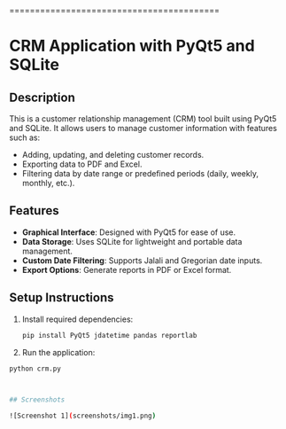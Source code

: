 
=========================================
# CRM Application with PyQt5 and SQLite

## Description
This is a customer relationship management (CRM) tool built using PyQt5 and SQLite. It allows users to manage customer information with features such as:
- Adding, updating, and deleting customer records.
- Exporting data to PDF and Excel.
- Filtering data by date range or predefined periods (daily, weekly, monthly, etc.).

## Features
- **Graphical Interface**: Designed with PyQt5 for ease of use.
- **Data Storage**: Uses SQLite for lightweight and portable data management.
- **Custom Date Filtering**: Supports Jalali and Gregorian date inputs.
- **Export Options**: Generate reports in PDF or Excel format.

## Setup Instructions
1. Install required dependencies:
   ```bash
   pip install PyQt5 jdatetime pandas reportlab
   
2.	Run the application:
   ```bash
   python crm.py



## Screenshots

![Screenshot 1](screenshots/img1.png)